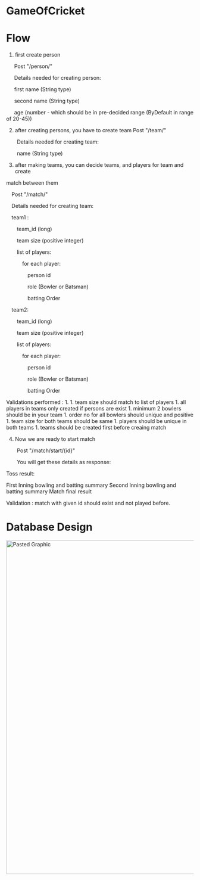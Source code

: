 # GameOfCricket 

# Flow

1. first create person

`   `Post "/person/"

`   `Details needed for creating person:

`   `first name (String type)

`   `second name (String type)

`   `age (number - which should be in pre-decided range (ByDefault in range of 20-45))

2. after creating persons, you have to create team     Post "/team/"

`    `Details needed for creating team:

`    `name (String type)

3. after making teams, you can decide teams, and players for team and create

match                                                                                                                                between them

`  `Post "/match/"

`  `Details needed for creating team:

`  `team1 :

`    `team\_id (long)

`    `team size (positive integer)

`    `list of players:

`      `for each player:

`        `person id

`        `role (Bowler or Batsman)

`        `batting Order

`  `team2:

`    `team\_id (long)

`    `team size (positive integer)

`    `list of players:

`      `for each player:

`        `person id

`        `role (Bowler or Batsman)

`        `batting Order

Validations performed :
1.
      1. team size should match to list of players
      1. all players in teams only created if persons are exist
      1. minimum 2 bowlers should be in your team
      1. order no for all bowlers should unique and positive
      1. team size for both teams should be same
      1. players should be unique in both teams
      1. teams should be created first before creaing match


4. Now we are ready to start match 

`    `Post "/match/start/{id}"

`    `You will get these details as response:

Toss result:

First Inning bowling and batting summary Second Inning bowling and batting summary Match final result

Validation : match with given id should exist and not played before.


# Database Design

<img width="896" alt="Pasted Graphic" src="https://user-images.githubusercontent.com/123222064/224466836-3cdee354-484b-4839-87c1-8f302a25ae3a.png">


